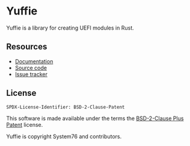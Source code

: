 # Yuffie

Yuffie is a library for creating UEFI modules in Rust.

## Resources

- [Documentation](https://github.com/crawfxrd/yuffie/blob/main/docs/index.md)
- [Source code](https://github.com/crawfxrd/yuffie)
- [Issue tracker](https://github.com/crawfxrd/yuffie/issues)

## License

```
SPDX-License-Identifier: BSD-2-Clause-Patent
```

This software is made available under the terms the [BSD-2-Clause Plus
Patent][BSD-2-Clause-Patent] license.

Yuffie is copyright System76 and contributors.


[BSD-2-Clause-Patent]: https://spdx.org/licenses/BSD-2-Clause-Patent.html
